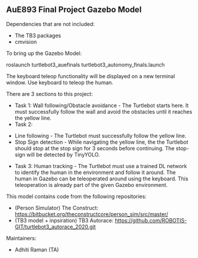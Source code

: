 
## AuE893 Final Project Gazebo Model

Dependencies that are not included:

* The TB3 packages
* cmvision

To bring up the Gazebo Model:

roslaunch turtlebot3_auefinals turtlebot3_autonomy_finals.launch

The keyboard teleop functionality will be displayed on a new terminal window. Use keyboard to teleop the human.

There are 3 sections to this project:

* Task 1: Wall following/Obstacle avoidance - The Turtlebot starts here. It must successfully follow the wall and avoid the obstacles until it reaches the yellow line.
* Task 2:
- Line following - The Turtlebot must successfully follow the yellow line.
- Stop Sign detection - While navigating the yellow line, the the Turtlebot should stop at the stop sign for 3 seconds before continuing. The stop-sign will be detected by TinyYOLO.
* Task 3: Human tracking - The Turtlebot must use a trained DL network to identify the human in the environment and follow it around. The human in Gazebo can be teleoperated around using the keyboard. This teleoperation is already part of the given Gazebo environment.


This model contains code from the following repositories:

* (Person Simulator) The Construct: https://bitbucket.org/theconstructcore/person_sim/src/master/
* (TB3 model + inpsiration) TB3 Autorace: https://github.com/ROBOTIS-GIT/turtlebot3_autorace_2020.git

Maintainers:

* Adhiti Raman (TA)
